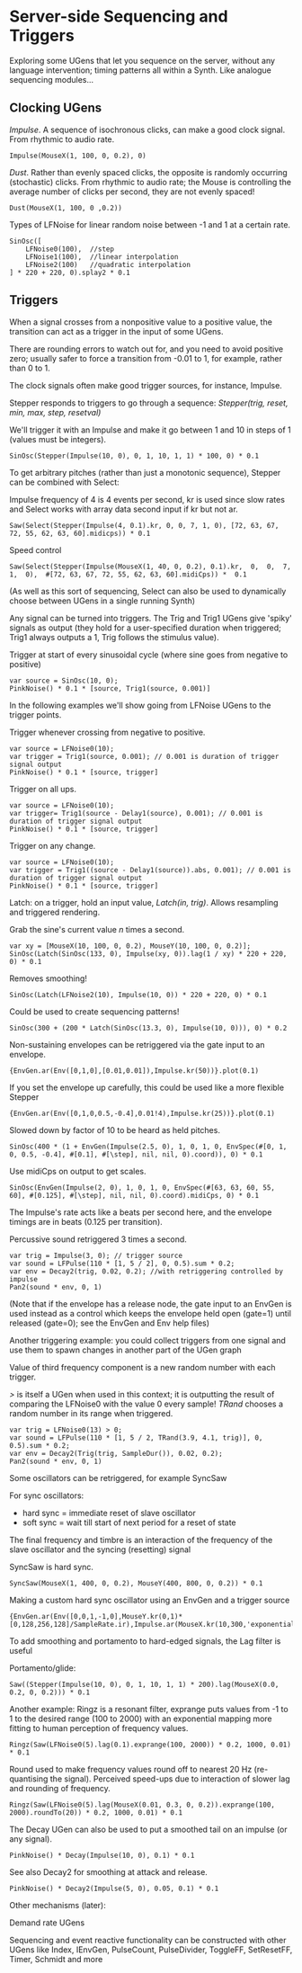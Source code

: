 # Server-side Sequencing and Triggers

Exploring some UGens that let you sequence on the server, without any language intervention; timing patterns all within a Synth. Like analogue sequencing modules...

## Clocking UGens

_Impulse_.  A sequence of isochronous clicks, can make a good clock signal.  From rhythmic to audio rate.

    Impulse(MouseX(1, 100, 0, 0.2), 0)

_Dust_.  Rather than evenly spaced clicks, the opposite is randomly occurring (stochastic) clicks.  From rhythmic to audio rate; the Mouse is controlling the average number of clicks per second, they are not evenly spaced!

    Dust(MouseX(1, 100, 0 ,0.2))

Types of LFNoise for linear random noise between -1 and 1 at a certain rate.

    SinOsc([
        LFNoise0(100),	//step
        LFNoise1(100),	//linear interpolation
        LFNoise2(100)	//quadratic interpolation
    ] * 220 + 220, 0).splay2 * 0.1

## Triggers

When a signal crosses from a nonpositive value to a positive value, the transition can act as a trigger in the input of some UGens.

There are rounding errors to watch out for, and you need to avoid positive zero; usually safer to force a transition from -0.01 to 1, for example, rather than 0 to 1.

The clock signals often make good trigger sources, for instance, Impulse.

Stepper responds to triggers to go through a sequence: _Stepper(trig, reset, min, max, step, resetval)_

We'll trigger it with an Impulse and make it go between 1 and 10 in steps of 1 (values must be integers).

    SinOsc(Stepper(Impulse(10, 0), 0, 1, 10, 1, 1) * 100, 0) * 0.1

To get arbitrary pitches (rather than just a monotonic sequence), Stepper can be combined with Select:

Impulse frequency of 4 is 4 events per second, kr is used since slow rates and Select works with array data second input if kr but not ar.

    Saw(Select(Stepper(Impulse(4, 0.1).kr, 0, 0, 7, 1, 0), [72, 63, 67, 72, 55, 62, 63, 60].midicps)) * 0.1

Speed control

    Saw(Select(Stepper(Impulse(MouseX(1, 40, 0, 0.2), 0.1).kr,  0,  0,  7,  1,  0),  #[72, 63, 67, 72, 55, 62, 63, 60].midiCps)) *  0.1

(As well as this sort of sequencing, Select can also be used to dynamically choose between UGens in a single running Synth)

Any signal can be turned into triggers. The Trig and Trig1 UGens give 'spiky' signals as output (they hold for a user-specified duration when triggered; Trig1 always outputs a 1, Trig follows the stimulus value).

Trigger at start of every sinusoidal cycle (where sine goes from negative to positive)

	var source = SinOsc(10, 0);
	PinkNoise() * 0.1 * [source, Trig1(source, 0.001)]

In the following examples we'll show going from LFNoise UGens to the trigger points.

Trigger whenever crossing from negative to positive.

    var source = LFNoise0(10);
    var trigger = Trig1(source, 0.001); // 0.001 is duration of trigger signal output
	PinkNoise() * 0.1 * [source, trigger]

Trigger on all ups.

    var source = LFNoise0(10);
    var trigger= Trig1(source - Delay1(source), 0.001); // 0.001 is duration of trigger signal output
	PinkNoise() * 0.1 * [source, trigger]

Trigger on any change.

    var source = LFNoise0(10);
    var trigger = Trig1((source - Delay1(source)).abs, 0.001); // 0.001 is duration of trigger signal output
	PinkNoise() * 0.1 * [source, trigger]

Latch: on a trigger, hold an input value, _Latch(in, trig)_.  Allows resampling and triggered rendering.

Grab the sine's current value _n_ times a second.

    var xy = [MouseX(10, 100, 0, 0.2), MouseY(10, 100, 0, 0.2)];
    SinOsc(Latch(SinOsc(133, 0), Impulse(xy, 0)).lag(1 / xy) * 220 + 220, 0) * 0.1

Removes smoothing!

    SinOsc(Latch(LFNoise2(10), Impulse(10, 0)) * 220 + 220, 0) * 0.1

Could be used to create sequencing patterns!

    SinOsc(300 + (200 * Latch(SinOsc(13.3, 0), Impulse(10, 0))), 0) * 0.2

Non-sustaining envelopes can be retriggered via the gate input to an envelope.

    {EnvGen.ar(Env([0,1,0],[0.01,0.01]),Impulse.kr(50))}.plot(0.1)

If you set the envelope up carefully, this could be used like a more flexible Stepper

    {EnvGen.ar(Env([0,1,0,0.5,-0.4],0.01!4),Impulse.kr(25))}.plot(0.1)

Slowed down by factor of 10 to be heard as held pitches.

    SinOsc(400 * (1 + EnvGen(Impulse(2.5, 0), 1, 0, 1, 0, EnvSpec(#[0, 1, 0, 0.5, -0.4], #[0.1], #[\step], nil, nil, 0).coord)), 0) * 0.1

Use midiCps on output to get scales.

    SinOsc(EnvGen(Impulse(2, 0), 1, 0, 1, 0, EnvSpec(#[63, 63, 60, 55, 60], #[0.125], #[\step], nil, nil, 0).coord).midiCps, 0) * 0.1

The Impulse's rate acts like a beats per second here, and the envelope timings are in beats (0.125 per transition).

Percussive sound retriggered 3 times a second.

    var trig = Impulse(3, 0); // trigger source
    var sound = LFPulse(110 * [1, 5 / 2], 0, 0.5).sum * 0.2;
    var env = Decay2(trig, 0.02, 0.2); //with retriggering controlled by impulse
    Pan2(sound * env, 0, 1)

(Note that if the envelope has a release node, the gate input to an EnvGen is used instead as a control which keeps the envelope held open (gate=1) until released (gate=0); see the EnvGen and Env help files)

Another triggering example: you could collect triggers from one signal and use them to spawn changes in another part of the UGen graph

Value of third frequency component is a new random number with each trigger.

_>_ is itself a UGen when used in this context; it is outputting the result of comparing the LFNoise0 with the value 0 every sample!
_TRand_ chooses a random number in its range when triggered.

    var trig = LFNoise0(13) > 0;
    var sound = LFPulse(110 * [1, 5 / 2, TRand(3.9, 4.1, trig)], 0, 0.5).sum * 0.2;
    var env = Decay2(Trig(trig, SampleDur()), 0.02, 0.2);
    Pan2(sound * env, 0, 1)

Some oscillators can be retriggered, for example SyncSaw

For sync oscillators:

- hard sync = immediate reset of slave oscillator
- soft sync = wait till start of next period for a reset of state

The final frequency and timbre is an interaction of the frequency of the slave oscillator and the syncing (resetting) signal

SyncSaw is hard sync.

    SyncSaw(MouseX(1, 400, 0, 0.2), MouseY(400, 800, 0, 0.2)) * 0.1

Making a custom hard sync oscillator using an EnvGen and a trigger source

    {EnvGen.ar(Env([0,0,1,-1,0],MouseY.kr(0,1)*[0,128,256,128]/SampleRate.ir),Impulse.ar(MouseX.kr(10,300,'exponential')))}.play

To add smoothing and portamento to hard-edged signals, the Lag filter is useful

Portamento/glide:

    Saw((Stepper(Impulse(10, 0), 0, 1, 10, 1, 1) * 200).lag(MouseX(0.0, 0.2, 0, 0.2))) * 0.1

Another example: Ringz is a resonant filter, exprange puts values from -1 to 1 to the desired range (100 to 2000) with an exponential mapping more fitting to human perception of frequency values.

    Ringz(Saw(LFNoise0(5).lag(0.1).exprange(100, 2000)) * 0.2, 1000, 0.01) * 0.1

Round used to make frequency values round off to nearest 20 Hz (re-quantising the signal).  Perceived speed-ups due to interaction of slower lag and rounding of frequency.

    Ringz(Saw(LFNoise0(5).lag(MouseX(0.01, 0.3, 0, 0.2)).exprange(100, 2000).roundTo(20)) * 0.2, 1000, 0.01) * 0.1

The Decay UGen can also be used to put a smoothed tail on an impulse (or any signal).

    PinkNoise() * Decay(Impulse(10, 0), 0.1) * 0.1

See also Decay2 for smoothing at attack and release.

    PinkNoise() * Decay2(Impulse(5, 0), 0.05, 0.1) * 0.1

Other mechanisms (later):

Demand rate UGens

Sequencing and event reactive functionality can be constructed with other UGens like Index, IEnvGen, PulseCount, PulseDivider, ToggleFF, SetResetFF, Timer, Schmidt and more

